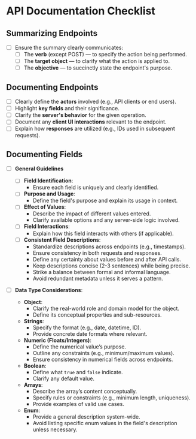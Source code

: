 # API Documentation Checklist

## Summarizing Endpoints

- [ ] Ensure the summary clearly communicates:
  - [ ] The **verb** (except POST) — to specify the action being performed.
  - [ ] The **target object** — to clarify what the action is applied to.
  - [ ] The **objective** — to succinctly state the endpoint's purpose.

## Documenting Endpoints

- [ ] Clearly define the **actors** involved (e.g., API clients or end users).
- [ ] Highlight **key fields** and their significance.
- [ ] Clarify the **server's behavior** for the given operation.
- [ ] Document any **client UI interactions** relevant to the endpoint.
- [ ] Explain how **responses** are utilized (e.g., IDs used in subsequent requests).

## Documenting Fields

- [ ] **General Guidelines**

  - [ ] **Field Identification**:
    - Ensure each field is uniquely and clearly identified.
  - [ ] **Purpose and Usage**:
    - Define the field's purpose and explain its usage in context.
  - [ ] **Effect of Values**:
    - Describe the impact of different values entered.
    - Clarify available options and any server-side logic involved.
  - [ ] **Field Interactions**:
    - Explain how this field interacts with others (if applicable).
  - [ ] **Consistent Field Descriptions**:
    - Standardize descriptions across endpoints (e.g., timestamps).
    - Ensure consistency in both requests and responses.
    - Define any certainty about values before and after API calls.
    - Keep descriptions concise (2-3 sentences) while being precise.
    - Strike a balance between formal and informal language.
    - Avoid redundant metadata unless it serves a pattern.

- [ ] **Data Type Considerations**:
  - **Object**:
    - Clarify the real-world role and domain model for the object.
    - Define its conceptual properties and sub-resources.
  - **Strings**:
    - Specify the format (e.g., date, datetime, ID).
    - Provide concrete date formats where relevant.
  - **Numeric (Floats/Integers)**:
    - Define the numerical value’s purpose.
    - Outline any constraints (e.g., minimum/maximum values).
    - Ensure consistency in numerical fields across endpoints.
  - **Boolean**:
    - Define what `true` and `false` indicate.
    - Clarify any default value.
  - **Arrays**:
    - Describe the array’s content conceptually.
    - Specify rules or constraints (e.g., minimum length, uniqueness).
    - Provide examples of valid use cases.
  - **Enum**:
    - Provide a general description system-wide.
    - Avoid listing specific enum values in the field's description unless necessary.
